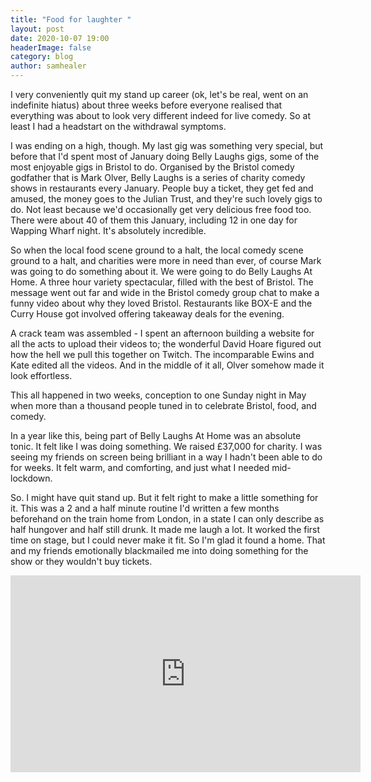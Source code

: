 ```yaml
---
title: "Food for laughter "
layout: post
date: 2020-10-07 19:00
headerImage: false
category: blog
author: samhealer
---
```


I very conveniently quit my stand up career (ok, let's be real, went on an indefinite hiatus) about three weeks before everyone realised that everything was about to look very different indeed for live comedy. So at least I had a headstart on the withdrawal symptoms.

I was ending on a high, though. My last gig was something very special, but before that I'd spent most of January doing Belly Laughs gigs, some of the most enjoyable gigs in Bristol to do. Organised by the Bristol comedy godfather that is Mark Olver, Belly Laughs is a series of charity comedy shows in restaurants every January. People buy a ticket, they get fed and amused, the money goes to the Julian Trust, and they're such lovely gigs to do. Not least because we'd occasionally get very delicious free food too. There were about 40 of them this January, including 12 in one day for Wapping Wharf night. It's absolutely incredible.

So when the local food scene ground to a halt, the local comedy scene ground to a halt, and charities were more in need than ever, of course Mark was going to do something about it. We were going to do Belly Laughs At Home. A three hour variety spectacular, filled with the best of Bristol. The message went out far and wide in the Bristol comedy group chat to make a funny video about why they loved Bristol. Restaurants like BOX-E and the Curry House got involved offering takeaway deals for the evening. 

A crack team was assembled - I spent an afternoon building a website for all the acts to upload their videos to; the wonderful David Hoare figured out how the hell we pull this together on Twitch. The incomparable Ewins and Kate edited all the videos. And in the middle of it all, Olver somehow made it look effortless. 

This all happened in two weeks, conception to one Sunday night in May when more than a thousand people tuned in to celebrate Bristol, food, and comedy.

In a year like this, being part of Belly Laughs At Home was an absolute tonic. It felt like I was doing something. We raised £37,000 for charity. I was seeing my friends on screen being brilliant in a way I hadn't been able to do for weeks. It felt warm, and comforting, and just what I needed mid-lockdown.

So. I might have quit stand up. But it felt right to make a little something for it. This was a 2 and a half minute routine I'd written a few months beforehand on the train home from London, in a state I can only describe as half hungover and half still drunk. It made me laugh a lot. It worked the first time on stage, but I could never make it fit. So I'm glad it found a home. That and my friends emotionally blackmailed me into doing something for the show or they wouldn't buy tickets.

<center><iframe width="560" height="315" src="https://www.youtube.com/embed/PA7Zsh4jv2o" frameborder="0" allow="accelerometer; autoplay; clipboard-write; encrypted-media; gyroscope; picture-in-picture" allowfullscreen></iframe></center>


